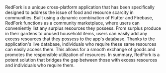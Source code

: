 RedFork is a unique cross-platform application that has been specifically designed to address the issue of food and resource scarcity in communities. Built using a dynamic combination of Flutter and Firebase, RedFork functions as a community marketplace, where users can conveniently list any surplus resources they possess. From surplus produce in their gardens to unused household items, users can easily add any excess resources that they possess to the app's database.
Thanks to the application's live database, individuals who require these same resources can easily access them. This allows for a smooth exchange of goods and promotes the responsible utilization of resources. In summary, RedFork is a potent solution that bridges the gap between those with excess resources and individuals who require them. 
